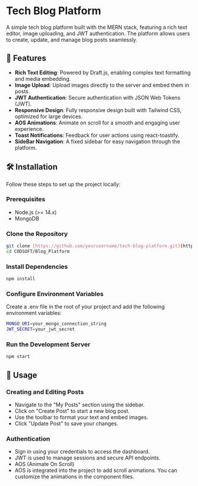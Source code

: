 # Tech Blog Platform

A simple tech blog platform built with the MERN stack, featuring a rich text editor, image uploading, and JWT authentication. The platform allows users to create, update, and manage blog posts seamlessly.

## 🚀 Features

- **Rich Text Editing**: Powered by Draft.js, enabling complex text formatting and media embedding.
- **Image Upload**: Upload images directly to the server and embed them in posts.
- **JWT Authentication**: Secure authentication with JSON Web Tokens (JWT).
- **Responsive Design**: Fully responsive design built with Tailwind CSS, optimized for large devices.
- **AOS Animations**: Animate on scroll for a smooth and engaging user experience.
- **Toast Notifications**: Feedback for user actions using react-toastify.
- **SideBar Navigation**: A fixed sidebar for easy navigation through the platform.

## 🛠️ Installation

Follow these steps to set up the project locally:

### Prerequisites

- Node.js (>= 14.x)
- MongoDB

### Clone the Repository

```bash
git clone [https://github.com/yourusername/tech-blog-platform.git](https://github.com/aicha-azr/CODSOFT.git)
cd CODSOFT/Blog_Platform
```
### Install Dependencies
```bash
npm install
```
### Configure Environment Variables
Create a .env file in the root of your project and add the following environment variables:
```bash
MONGO_URI=your_mongo_connection_string
JWT_SECRET=your_jwt_secret
```
### Run the Development Server
```bash
npm start
```
## 🎨 Usage
### Creating and Editing Posts
* Navigate to the "My Posts" section using the sidebar.
* Click on "Create Post" to start a new blog post.
* Use the toolbar to format your text and embed images.
* Click "Update Post" to save your changes.
### Authentication
* Sign in using your credentials to access the dashboard.
* JWT is used to manage sessions and secure API endpoints.
* AOS (Animate On Scroll)
* AOS is integrated into the project to add scroll animations. You can customize the animations in the component files.
